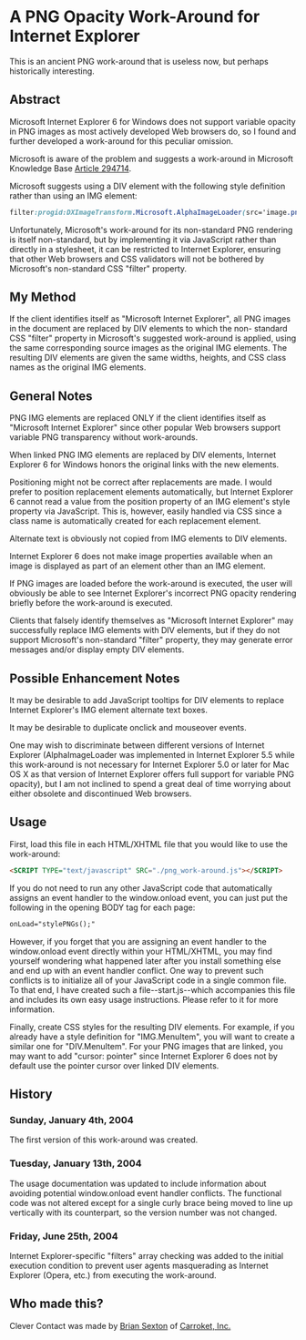 # A PNG Opacity Work-Around for Internet Explorer

This is an ancient PNG work-around that is useless now, but perhaps historically interesting.

## Abstract

Microsoft Internet Explorer 6 for Windows does not support variable opacity in PNG images as most actively developed Web browsers do, so I found and further developed a work-around for this peculiar omission.

Microsoft is aware of the problem and suggests a work-around in Microsoft Knowledge Base [Article 294714](http://support.microsoft.com/en-us/kb/294714).

Microsoft suggests using a DIV element with the following style definition rather than using an IMG element:

```css
filter:progid:DXImageTransform.Microsoft.AlphaImageLoader(src='image.png', sizingMethod='scale');
```

Unfortunately, Microsoft's work-around for its non-standard PNG rendering is itself non-standard, but by implementing it via JavaScript rather than directly in a stylesheet, it can be restricted to Internet Explorer, ensuring that other Web browsers and CSS validators will not be bothered by Microsoft's non-standard CSS "filter" property.

## My Method

If the client identifies itself as "Microsoft Internet Explorer", all PNG images in the document are replaced by DIV elements to which the non- standard CSS "filter" property in Microsoft's suggested work-around is applied, using the same corresponding source images as the original IMG elements.  The resulting DIV elements are given the same widths, heights, and CSS class names as the original IMG elements.

## General Notes

PNG IMG elements are replaced ONLY if the client identifies itself as "Microsoft Internet Explorer" since other popular Web browsers support variable PNG transparency without work-arounds.

When linked PNG IMG elements are replaced by DIV elements, Internet Explorer 6 for Windows honors the original links with the new elements.

Positioning might not be correct after replacements are made.  I would prefer to position replacement elements automatically, but Internet Explorer 6 cannot read a value from the position property of an IMG element's style property via JavaScript.  This is, however, easily handled via CSS since a class name is automatically created for each replacement element.

Alternate text is obviously not copied from IMG elements to DIV elements.

Internet Explorer 6 does not make image properties available when an image is displayed as part of an element other than an IMG element.

If PNG images are loaded before the work-around is executed, the user will obviously be able to see Internet Explorer's incorrect PNG opacity rendering briefly before the work-around is executed.

Clients that falsely identify themselves as "Microsoft Internet Explorer" may successfully replace IMG elements with DIV elements, but if they do not support Microsoft's non-standard "filter" property, they may generate error messages and/or display empty DIV elements.

## Possible Enhancement Notes

It may be desirable to add JavaScript tooltips for DIV elements to replace Internet Explorer's IMG element alternate text boxes.

It may be desirable to duplicate onclick and mouseover events.

One may wish to discriminate between different versions of Internet Explorer (AlphaImageLoader was implemented in Internet Explorer 5.5 while this work-around is not necessary for Internet Explorer 5.0 or later for Mac OS X as that version of Internet Explorer offers full support for variable PNG opacity), but I am not inclined to spend a great deal of time worrying about either obsolete and discontinued Web browsers.

## Usage

First, load this file in each HTML/XHTML file that you would like to use the work-around:

```html
<SCRIPT TYPE="text/javascript" SRC="./png_work-around.js"></SCRIPT>
```

If you do not need to run any other JavaScript code that automatically assigns an event handler to the window.onload event, you can just put the following in the opening BODY tag for each page:

```html
onLoad="stylePNGs();"
```

However, if you forget that you are assigning an event handler to the window.onload event directly within your HTML/XHTML, you may find yourself wondering what happened later after you install something else and end up with an event handler conflict.  One way to prevent such conflicts is to initialize all of your JavaScript code in a single common file.  To that end, I have created such a file--start.js--which accompanies this file and includes its own easy usage instructions.  Please refer to it for more information.

Finally, create CSS styles for the resulting DIV elements.  For example, if you already have a style definition for "IMG.MenuItem", you will want to create a similar one for "DIV.MenuItem".  For your PNG images that are linked, you may want to add "cursor: pointer" since Internet Explorer 6 does not by default use the pointer cursor over linked DIV elements.

## History

### Sunday, January 4th, 2004

The first version of this work-around was created.

### Tuesday, January 13th, 2004

The usage documentation was updated to include information about avoiding potential window.onload event handler conflicts.  The functional code was not altered except for a single curly brace being moved to line up vertically with its counterpart, so the version number was not changed.

### Friday, June 25th, 2004

Internet Explorer-specific "filters" array checking was added to the initial execution condition to prevent user agents masquerading as Internet Explorer (Opera, etc.) from executing the work-around.

## Who made this?

Clever Contact was made by [Brian Sexton](http://briansexton.com/) of [Carroket, Inc.](http://carroket.com/)
